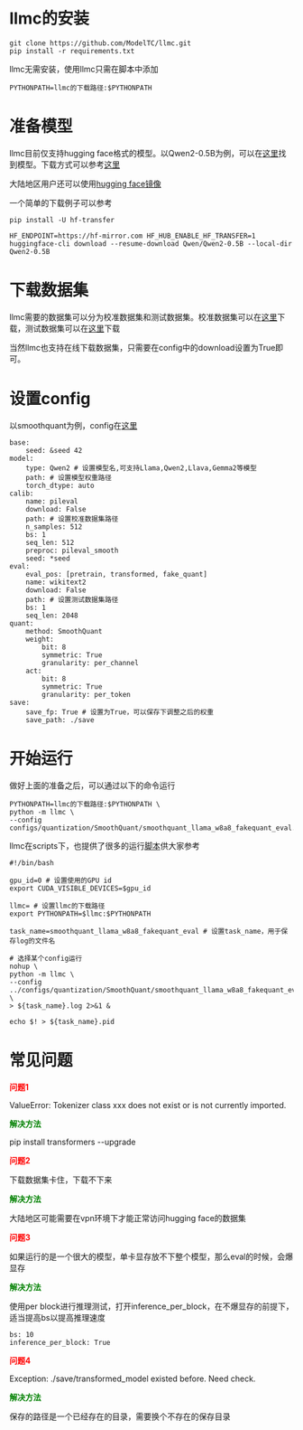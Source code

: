 # llmc的安装

```
git clone https://github.com/ModelTC/llmc.git
pip install -r requirements.txt
```

llmc无需安装，使用llmc只需在脚本中添加
```
PYTHONPATH=llmc的下载路径:$PYTHONPATH
```

# 准备模型

llmc目前仅支持hugging face格式的模型。以Qwen2-0.5B为例，可以在[这里](https://huggingface.co/Qwen/Qwen2-0.5B)找到模型。下载方式可以参考[这里](https://zhuanlan.zhihu.com/p/663712983)

大陆地区用户还可以使用[hugging face镜像](https://hf-mirror.com/)

一个简单的下载例子可以参考
```
pip install -U hf-transfer

HF_ENDPOINT=https://hf-mirror.com HF_HUB_ENABLE_HF_TRANSFER=1 huggingface-cli download --resume-download Qwen/Qwen2-0.5B --local-dir Qwen2-0.5B
```

# 下载数据集

llmc需要的数据集可以分为校准数据集和测试数据集。校准数据集可以在[这里](https://github.com/ModelTC/llmc/blob/main/tools/download_calib_dataset.py)下载，测试数据集可以在[这里](https://github.com/ModelTC/llmc/blob/main/tools/download_eval_dataset.py)下载

当然llmc也支持在线下载数据集，只需要在config中的download设置为True即可。

# 设置config

以smoothquant为例，config在[这里](https://github.com/ModelTC/llmc/blob/main/configs/quantization/SmoothQuant/smoothquant_llama_w8a8_fakequant_eval.yml)

```
base:
    seed: &seed 42
model:
    type: Qwen2 # 设置模型名,可支持Llama,Qwen2,Llava,Gemma2等模型
    path: # 设置模型权重路径
    torch_dtype: auto
calib:
    name: pileval
    download: False
    path: # 设置校准数据集路径
    n_samples: 512
    bs: 1
    seq_len: 512
    preproc: pileval_smooth
    seed: *seed
eval:
    eval_pos: [pretrain, transformed, fake_quant]
    name: wikitext2
    download: False
    path: # 设置测试数据集路径
    bs: 1
    seq_len: 2048
quant:
    method: SmoothQuant
    weight:
        bit: 8
        symmetric: True
        granularity: per_channel
    act:
        bit: 8
        symmetric: True
        granularity: per_token
save:
    save_fp: True # 设置为True，可以保存下调整之后的权重
    save_path: ./save
```

# 开始运行

做好上面的准备之后，可以通过以下的命令运行
```
PYTHONPATH=llmc的下载路径:$PYTHONPATH \
python -m llmc \
--config configs/quantization/SmoothQuant/smoothquant_llama_w8a8_fakequant_eval.yml
```
llmc在scripts下，也提供了很多的运行[脚本](https://github.com/ModelTC/llmc/tree/main/scripts)供大家参考

```
#!/bin/bash

gpu_id=0 # 设置使用的GPU id
export CUDA_VISIBLE_DEVICES=$gpu_id

llmc= # 设置llmc的下载路径
export PYTHONPATH=$llmc:$PYTHONPATH

task_name=smoothquant_llama_w8a8_fakequant_eval # 设置task_name，用于保存log的文件名

# 选择某个config运行
nohup \
python -m llmc \
--config ../configs/quantization/SmoothQuant/smoothquant_llama_w8a8_fakequant_eval.yml \
> ${task_name}.log 2>&1 &

echo $! > ${task_name}.pid
```

# 常见问题

**<font color=red> 问题1 </font>** 

ValueError: Tokenizer class xxx does not exist or is not currently imported.

**<font color=green> 解决方法 </font>** 

pip install transformers --upgrade

**<font color=red> 问题2 </font>** 

下载数据集卡住，下载不下来

**<font color=green> 解决方法 </font>** 

大陆地区可能需要在vpn环境下才能正常访问hugging face的数据集

**<font color=red> 问题3 </font>** 

如果运行的是一个很大的模型，单卡显存放不下整个模型，那么eval的时候，会爆显存

**<font color=green> 解决方法 </font>** 

使用per block进行推理测试，打开inference_per_block，在不爆显存的前提下，适当提高bs以提高推理速度
```
bs: 10
inference_per_block: True
```

**<font color=red> 问题4 </font>** 

Exception: ./save/transformed_model existed before. Need check.

**<font color=green> 解决方法 </font>** 

保存的路径是一个已经存在的目录，需要换个不存在的保存目录

